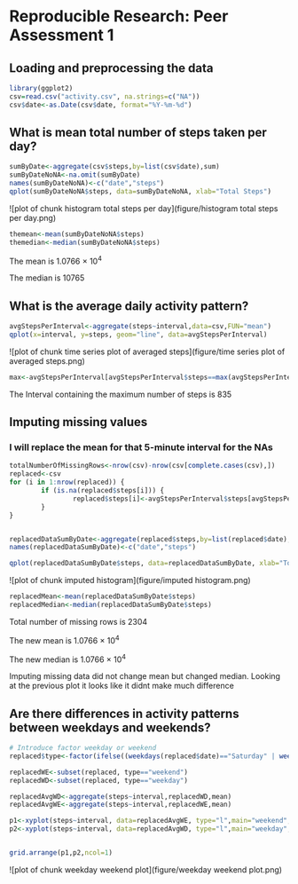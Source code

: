 # Reproducible Research: Peer Assessment 1


## Loading and preprocessing the data


```r
library(ggplot2)
csv=read.csv("activity.csv", na.strings=c("NA"))
csv$date<-as.Date(csv$date, format="%Y-%m-%d")
```

## What is mean total number of steps taken per day?


```r
sumByDate<-aggregate(csv$steps,by=list(csv$date),sum)
sumByDateNoNA<-na.omit(sumByDate)
names(sumByDateNoNA)<-c("date","steps")
qplot(sumByDateNoNA$steps, data=sumByDateNoNA, xlab="Total Steps")
```

![plot of chunk histogram total steps per day](figure/histogram total steps per day.png) 

```r
themean<-mean(sumByDateNoNA$steps)
themedian<-median(sumByDateNoNA$steps)
```

The mean is 1.0766 &times; 10<sup>4</sup>

The median is 10765

## What is the average daily activity pattern?


```r
avgStepsPerInterval<-aggregate(steps~interval,data=csv,FUN="mean")
qplot(x=interval, y=steps, geom="line", data=avgStepsPerInterval)
```

![plot of chunk time series plot of averaged steps](figure/time series plot of averaged steps.png) 

```r
max<-avgStepsPerInterval[avgStepsPerInterval$steps==max(avgStepsPerInterval$steps),]
```
The Interval containing the maximum number of steps is 835

## Imputing missing values
### I will replace the mean for that 5-minute interval for the NAs


```r
totalNumberOfMissingRows<-nrow(csv)-nrow(csv[complete.cases(csv),])
replaced<-csv
for (i in 1:nrow(replaced)) {
        if (is.na(replaced$steps[i])) {
                replaced$steps[i]<-avgStepsPerInterval$steps[avgStepsPerInterval$interval==replaced$interval[i]]
        }
}


replacedDataSumByDate<-aggregate(replaced$steps,by=list(replaced$date),sum)
names(replacedDataSumByDate)<-c("date","steps")

qplot(replacedDataSumByDate$steps, data=replacedDataSumByDate, xlab="Total Steps")
```

![plot of chunk imputed histogram](figure/imputed histogram.png) 

```r
replacedMean<-mean(replacedDataSumByDate$steps)
replacedMedian<-median(replacedDataSumByDate$steps)
```

Total number of missing rows is 2304

The new mean is 1.0766 &times; 10<sup>4</sup>

The new median is 1.0766 &times; 10<sup>4</sup>

Imputing missing data did not change mean but changed median. Looking at the previous plot it looks like it didnt make much difference

## Are there differences in activity patterns between weekdays and weekends?




```r
# Introduce factor weekday or weekend
replaced$type<-factor(ifelse((weekdays(replaced$date)=="Saturday" | weekdays(replaced$date)=="Sunday"), "weekend", "weekday"))

replacedWE<-subset(replaced, type=="weekend")
replacedWD<-subset(replaced, type=="weekday")

replacedAvgWD<-aggregate(steps~interval,replacedWD,mean)
replacedAvgWE<-aggregate(steps~interval,replacedWE,mean)

p1<-xyplot(steps~interval, data=replacedAvgWE, type="l",main="weekend", ylab="Number of steps")
p2<-xyplot(steps~interval, data=replacedAvgWD, type="l",main="weekday", ylab="Number of steps")


grid.arrange(p1,p2,ncol=1)
```

![plot of chunk weekday weekend plot](figure/weekday weekend plot.png) 

